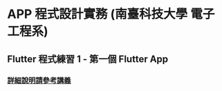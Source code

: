 # APP 程式設計實務 (南臺科技大學 電子工程系)

## Flutter 程式練習 1 - 第一個 Flutter App

### [詳細說明請參考講義](https://jy3736.github.io/neemec-appdev/APP%20%E7%A8%8B%E5%BC%8F%E8%A8%AD%E8%A8%88%E5%AF%A6%E5%8B%99%20(%E7%AE%8D%E6%A1%B6%E5%BC%8F%E9%9B%BB%E5%AD%90%E5%B7%A5%E7%A8%8B%E5%AF%A6%E5%8B%99%E5%B0%88%E7%8F%AD)%20871f800a17584f1cbddac58f472ae754/Flutter%20%E7%A8%8B%E5%BC%8F%E7%B7%B4%E7%BF%92%201%20-%20%E7%AC%AC%E4%B8%80%E5%80%8B%20Flutter%20App%20fb2ac1338ef3447f8d4a13547d704077.html) 